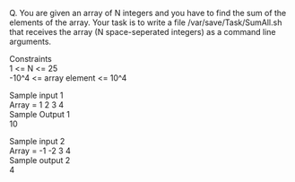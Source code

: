 Q. You are given an array of N integers and you have to find the sum of the elements of the array.
Your task is to write a file /var/save/Task/SumAll.sh that receives the array (N space-seperated integers) as a command
line arguments.

Constraints <br />
1 <= N <= 25 <br />
-10^4 <= array element <= 10^4 <br />

Sample input 1 <br />
Array = 1 2 3 4 <br />
Sample Output 1 <br />
10 <br />

Sample input 2 <br />
Array = -1 -2 3 4 <br />
Sample output 2 <br />
4 <br />
